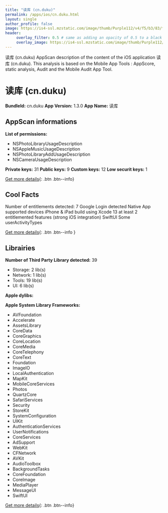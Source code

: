 ```yaml
---
title: "读库 (cn.duku)"
permalink: /apps/ios/cn.duku.html
layout: single
author_profile: false
image: https://is4-ssl.mzstatic.com/image/thumb/Purple112/v4/f5/b3/83/f5b383c0-5a31-1cdc-c7eb-853f28206db1/AppIcon2-0-1x_U007emarketing-0-7-0-85-220.png/512x512bb.jpg
header: 
     overlay_filter: 0.5 # same as adding an opacity of 0.5 to a black background
     overlay_image: https://is4-ssl.mzstatic.com/image/thumb/Purple112/v4/f5/b3/83/f5b383c0-5a31-1cdc-c7eb-853f28206db1/AppIcon2-0-1x_U007emarketing-0-7-0-85-220.png/512x512bb.jpg
---
```

读库 (cn.duku) AppScan description of the content of the iOS application 读库 (cn.duku). This analysis is based on the Mobile App Tools : AppScore, static analysis, Audit and the Mobile Audit App Tool.

# 读库 (cn.duku)

**BundleId:** cn.duku
**App Version:** 1.3.0
**App Name:** 读库


## AppScan informations 

**List of permissions:** 
- NSPhotoLibraryUsageDescription
- NSAppleMusicUsageDescription
- NSPhotoLibraryAddUsageDescription
- NSCameraUsageDescription
  
  
**Private keys:** 31
**Public keys:** 9
**Custom keys:** 12
**Low securit keys:** 1
  
[Get more details](/pricing.html){: .btn .btn--info}

## Cool Facts

Number of entitlements detected: 7
Google Login detected
Native App
supported devices iPhone & iPad
build using Xcode 13
at least 2 entitlemented features (strong iOS integration)
SwiftUI
Some userActivityTypes
  
[Get more details](/pricing.html){: .btn .btn--info }

## Librairies 
**Number of Third Party Library detected:** 39
- Storage: 2 lib(s)
- Network: 1 lib(s)
- Tools: 19 lib(s)
- UI: 6 lib(s)


**Apple dylibs:**


**Apple System Library Frameworks:**
- AVFoundation
- Accelerate
- AssetsLibrary
- CoreData
- CoreGraphics
- CoreLocation
- CoreMedia
- CoreTelephony
- CoreText
- Foundation
- ImageIO
- LocalAuthentication
- MapKit
- MobileCoreServices
- Photos
- QuartzCore
- SafariServices
- Security
- StoreKit
- SystemConfiguration
- UIKit
- AuthenticationServices
- UserNotifications
- CoreServices
- AdSupport
- WebKit
- CFNetwork
- AVKit
- AudioToolbox
- BackgroundTasks
- CoreFoundation
- CoreImage
- MediaPlayer
- MessageUI
- SwiftUI


  
[Get more details](/pricing.html){: .btn .btn--info}

